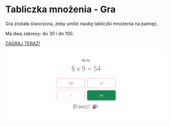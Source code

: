 # Tabliczka mnożenia - Gra

Gra została stworzona, żeby umilić naukę tabliczki mnożenia na pamięć.

Ma dwa zakresy: do 30 i do 100.

[ZAGRAJ TERAZ!](https://gra.rapdv.com/)

![Gra](assets/screen.png)